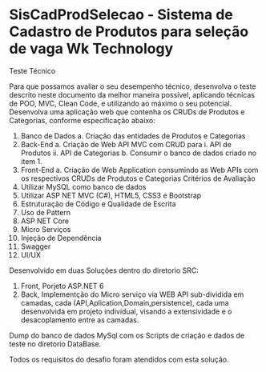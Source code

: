 # SisCadProdSelecao - Sistema de Cadastro de Produtos para seleção de vaga Wk Technology

Teste Técnico

Para que possamos avaliar o seu desempenho técnico, desenvolva o teste descrito neste documento da 
melhor maneira possível, aplicando técnicas de POO, MVC, Clean Code, e utilizando ao máximo o seu potencial. 
Desenvolva uma aplicação web que contenha os CRUDs de Produtos e Categorias, conforme especificação abaixo:

1. Banco de Dados
  a. Criação das entidades de Produtos e Categorias
2. Back-End
  a. Criação de Web API MVC com CRUD para
    i. API de Produtos
   ii. API de Categorias
  b. Consumir o banco de dados criado no item 1.
3. Front-End
  a. Criação de Web Application consumindo as Web APIs com os respectivos CRUDs de Produtos e Categorias Critérios de Avaliação
  1. Utilizar MySQL como banco de dados
  2. Utilizar ASP NET MVC (C#), HTML5, CSS3 e Bootstrap
  3. Estruturação de Código e Qualidade de Escrita
  4. Uso de Pattern
  5. ASP NET Core
  6. Micro Serviços
  7. Injeção de Dependência
  8. Swagger
  9. UI/UX

Desenvolvido em duas Soluções dentro do diretorio SRC: 
  1. Front, Porjeto ASP.NET 6 
  2. Back, Implementção do Micro serviço via WEB API sub-dividida em camadas, cada (API,Aplication,Domain,persistence), cada uma desenvolvida em projeto individual, visando a extensividade e o desacoplamento entre as camadas.

Dump do banco de dados MySql com os Scripts de criação e dados de teste no diretorio DataBase.

Todos os requisitos do desafio foram atendidos com esta solução.
